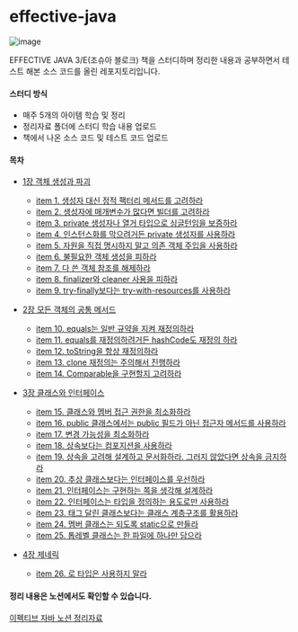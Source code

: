 # effective-java

![image](https://user-images.githubusercontent.com/49682056/216249756-01a72430-5a43-4956-8b1e-9692a2782c59.png)

EFFECTIVE JAVA 3/E(조슈아 블로크) 책을 스터디하며 정리한 내용과 공부하면서 테스트 해본 소스 코드를 올린 레포지토리입니다.

#### 스터디 방식
- 매주 5개의 아이템 학습 및 정리
- 정리자료 폴더에 스터디 학습 내용 업로드
- 책에서 나온 소스 코드 및 테스트 코드 업로드 

#### 목차
- [1장 객체 생성과 파괴](https://github.com/tkdals2317/effective-java/tree/master/%EC%A0%95%EB%A6%AC%20%EC%9E%90%EB%A3%8C/%EA%B0%9D%EC%B2%B4%EC%9D%98%20%EC%83%9D%EC%84%B1%EA%B3%BC%20%ED%8C%8C%EA%B4%B4)  
  - [item 1. 생성자 대신 정적 팩터리 메서드를 고려하라](https://github.com/tkdals2317/effective-java/blob/ee217e4cbc7dc9981b95f4f90b6e04955902a786/%EC%A0%95%EB%A6%AC%20%EC%9E%90%EB%A3%8C/%EA%B0%9D%EC%B2%B4%EC%9D%98%20%EC%83%9D%EC%84%B1%EA%B3%BC%20%ED%8C%8C%EA%B4%B4/item%201.%20%EC%83%9D%EC%84%B1%EC%9E%90%20%EB%8C%80%EC%8B%A0%20%EC%A0%95%EC%A0%81%20%ED%8C%A9%ED%84%B0%EB%A6%AC%20%EB%A9%94%EC%84%9C%EB%93%9C%EB%A5%BC%20%EA%B3%A0%EB%A0%A4%ED%95%98%EB%9D%BC.md)
  - [item 2. 생성자에 매개변수가 많다면 빌더를 고려하라](https://github.com/tkdals2317/effective-java/blob/master/%EC%A0%95%EB%A6%AC%20%EC%9E%90%EB%A3%8C/%EA%B0%9D%EC%B2%B4%EC%9D%98%20%EC%83%9D%EC%84%B1%EA%B3%BC%20%ED%8C%8C%EA%B4%B4/item%202.%20%EC%83%9D%EC%84%B1%EC%9E%90%EC%97%90%20%EB%A7%A4%EA%B0%9C%EB%B3%80%EC%88%98%EA%B0%80%20%EB%A7%8E%EB%8B%A4%EB%A9%B4%20%EB%B9%8C%EB%8D%94%EB%A5%BC%20%EA%B3%A0%EB%A0%A4%ED%95%98%EB%9D%BC.md)  
  - [item 3. private 생성자나 열거 타입으로 싱글턴임을 보증하라](https://github.com/tkdals2317/effective-java/blob/master/%EC%A0%95%EB%A6%AC%20%EC%9E%90%EB%A3%8C/%EA%B0%9D%EC%B2%B4%EC%9D%98%20%EC%83%9D%EC%84%B1%EA%B3%BC%20%ED%8C%8C%EA%B4%B4/item%203.%20private%20%EC%83%9D%EC%84%B1%EC%9E%90%EB%82%98%20%EC%97%B4%EA%B1%B0%20%ED%83%80%EC%9E%85%EC%9C%BC%EB%A1%9C%20%EC%8B%B1%EA%B8%80%ED%84%B4%EC%9E%84%EC%9D%84%20%EB%B3%B4%EC%A6%9D%ED%95%98%EB%9D%BC.md)
  - [item 4. 인스턴스화를 막으려거든 private 생성자를 사용하라](https://github.com/tkdals2317/effective-java/blob/master/%EC%A0%95%EB%A6%AC%20%EC%9E%90%EB%A3%8C/%EA%B0%9D%EC%B2%B4%EC%9D%98%20%EC%83%9D%EC%84%B1%EA%B3%BC%20%ED%8C%8C%EA%B4%B4/item%204.%20%EC%9D%B8%EC%8A%A4%ED%84%B4%EC%8A%A4%ED%99%94%EB%A5%BC%20%EB%A7%89%EC%9C%BC%EB%A0%A4%EA%B1%B0%EB%93%A0%20private%20%EC%83%9D%EC%84%B1%EC%9E%90%EB%A5%BC%20%EC%82%AC%EC%9A%A9%ED%95%98%EB%9D%BC.md)
  - [item 5. 자원을 직접 명시하지 말고 의존 객체 주입을 사용하라](https://github.com/tkdals2317/effective-java/blob/master/%EC%A0%95%EB%A6%AC%20%EC%9E%90%EB%A3%8C/%EA%B0%9D%EC%B2%B4%EC%9D%98%20%EC%83%9D%EC%84%B1%EA%B3%BC%20%ED%8C%8C%EA%B4%B4/item%205.%20%EC%9E%90%EC%9B%90%EC%9D%84%20%EC%A7%81%EC%A0%91%20%EB%AA%85%EC%8B%9C%ED%95%98%EC%A7%80%20%EB%A7%90%EA%B3%A0%20%EC%9D%98%EC%A1%B4%20%EA%B0%9D%EC%B2%B4%20%EC%A3%BC%EC%9E%85%EC%9D%84%20%EC%82%AC%EC%9A%A9%ED%95%98%EB%9D%BC.md)
  - [item 6. 불필요한 객체 생성을 피하라](https://github.com/tkdals2317/effective-java/blob/master/%EC%A0%95%EB%A6%AC%20%EC%9E%90%EB%A3%8C/%EA%B0%9D%EC%B2%B4%EC%9D%98%20%EC%83%9D%EC%84%B1%EA%B3%BC%20%ED%8C%8C%EA%B4%B4/item%206.%20%EB%B6%88%ED%95%84%EC%9A%94%ED%95%9C%20%EA%B0%9D%EC%B2%B4%20%EC%83%9D%EC%84%B1%EC%9D%84%20%ED%94%BC%ED%95%98%EB%9D%BC.md)
  - [item 7. 다 쓴 객체 참조를 해제하라](https://github.com/tkdals2317/effective-java/blob/master/%EC%A0%95%EB%A6%AC%20%EC%9E%90%EB%A3%8C/%EA%B0%9D%EC%B2%B4%EC%9D%98%20%EC%83%9D%EC%84%B1%EA%B3%BC%20%ED%8C%8C%EA%B4%B4/item%207.%20%EB%8B%A4%20%EC%93%B4%20%EA%B0%9D%EC%B2%B4%20%EC%B0%B8%EC%A1%B0%EB%A5%BC%20%ED%95%B4%EC%A0%9C%ED%95%98%EB%9D%BC.md)
  - [item 8. finalizer와 cleaner 사용을 피하라](https://github.com/tkdals2317/effective-java/blob/master/%EC%A0%95%EB%A6%AC%20%EC%9E%90%EB%A3%8C/%EA%B0%9D%EC%B2%B4%EC%9D%98%20%EC%83%9D%EC%84%B1%EA%B3%BC%20%ED%8C%8C%EA%B4%B4/item%208.%20finalizer%EC%99%80%20cleaner%20%EC%82%AC%EC%9A%A9%EC%9D%84%20%ED%94%BC%ED%95%98%EB%9D%BC.md)
  - [item 9. try-finally보다는 try-with-resources를 사용하라](https://github.com/tkdals2317/effective-java/blob/master/%EC%A0%95%EB%A6%AC%20%EC%9E%90%EB%A3%8C/%EA%B0%9D%EC%B2%B4%EC%9D%98%20%EC%83%9D%EC%84%B1%EA%B3%BC%20%ED%8C%8C%EA%B4%B4/item%209.%20try-finally%EB%B3%B4%EB%8B%A4%EB%8A%94%20try-with-resources%EB%A5%BC%20%EC%82%AC%EC%9A%A9%ED%95%98%EB%9D%BC.md)
- [2장 모든 객체의 공통 메서드](https://github.com/tkdals2317/effective-java/tree/master/%EC%A0%95%EB%A6%AC%20%EC%9E%90%EB%A3%8C/%EB%AA%A8%EB%93%A0%20%EA%B0%9D%EC%B2%B4%EC%9D%98%20%EA%B3%B5%ED%86%B5%20%EB%A9%94%EC%84%9C%EB%93%9C)
  - [item 10. equals는 일반 규약을 지켜 재정의하라](https://github.com/tkdals2317/effective-java/blob/master/%EC%A0%95%EB%A6%AC%20%EC%9E%90%EB%A3%8C/%EB%AA%A8%EB%93%A0%20%EA%B0%9D%EC%B2%B4%EC%9D%98%20%EA%B3%B5%ED%86%B5%20%EB%A9%94%EC%84%9C%EB%93%9C/item%2010.%20equals%EB%8A%94%20%EC%9D%BC%EB%B0%98%20%EA%B7%9C%EC%95%BD%EC%9D%84%20%EC%A7%80%EC%BC%9C%20%EC%9E%AC%EC%A0%95%EC%9D%98%ED%95%98%EB%9D%BC.md)
  - [item 11. equals를 재정의하려거든 hashCode도 재정의 하라](https://github.com/tkdals2317/effective-java/blob/master/%EC%A0%95%EB%A6%AC%20%EC%9E%90%EB%A3%8C/%EB%AA%A8%EB%93%A0%20%EA%B0%9D%EC%B2%B4%EC%9D%98%20%EA%B3%B5%ED%86%B5%20%EB%A9%94%EC%84%9C%EB%93%9C/item%2011.%20equals%EB%A5%BC%20%EC%9E%AC%EC%A0%95%EC%9D%98%ED%95%98%EB%A0%A4%EA%B1%B0%EB%93%A0%20hashCode%EB%8F%84%20%EC%9E%AC%EC%A0%95%EC%9D%98%20%ED%95%98%EB%9D%BC.md)
  - [item 12. toString을 항상 재정의하라](https://github.com/tkdals2317/effective-java/blob/master/%EC%A0%95%EB%A6%AC%20%EC%9E%90%EB%A3%8C/%EB%AA%A8%EB%93%A0%20%EA%B0%9D%EC%B2%B4%EC%9D%98%20%EA%B3%B5%ED%86%B5%20%EB%A9%94%EC%84%9C%EB%93%9C/item%2012.%20toString%EC%9D%84%20%ED%95%AD%EC%83%81%20%EC%9E%AC%EC%A0%95%EC%9D%98%ED%95%98%EB%9D%BC.md)
  - [item 13. clone 재정의는 주의해서 진행하라](https://github.com/tkdals2317/effective-java/blob/master/%EC%A0%95%EB%A6%AC%20%EC%9E%90%EB%A3%8C/%EB%AA%A8%EB%93%A0%20%EA%B0%9D%EC%B2%B4%EC%9D%98%20%EA%B3%B5%ED%86%B5%20%EB%A9%94%EC%84%9C%EB%93%9C/item%2013.%20clone%20%EC%9E%AC%EC%A0%95%EC%9D%98%EB%8A%94%20%EC%A3%BC%EC%9D%98%ED%95%B4%EC%84%9C%20%EC%A7%84%ED%96%89%ED%95%98%EB%9D%BC.md)
  - [item 14. Comparable을 구현할지 고려하라](https://github.com/tkdals2317/effective-java/blob/master/%EC%A0%95%EB%A6%AC%20%EC%9E%90%EB%A3%8C/%EB%AA%A8%EB%93%A0%20%EA%B0%9D%EC%B2%B4%EC%9D%98%20%EA%B3%B5%ED%86%B5%20%EB%A9%94%EC%84%9C%EB%93%9C/item%2014.%20Comparable%EC%9D%84%20%EA%B5%AC%ED%98%84%ED%95%A0%EC%A7%80%20%EA%B3%A0%EB%A0%A4%ED%95%98%EB%9D%BC.md)

- [3장 클래스와 인터페이스](https://github.com/tkdals2317/effective-java/tree/master/%EC%A0%95%EB%A6%AC%20%EC%9E%90%EB%A3%8C/%ED%81%B4%EB%9E%98%EC%8A%A4%EC%99%80%20%EC%9D%B8%ED%84%B0%ED%8E%98%EC%9D%B4%EC%8A%A4)  
  - [item 15. 클래스와 멤버 접근 권한을 최소화하라](https://github.com/tkdals2317/effective-java/blob/master/%EC%A0%95%EB%A6%AC%20%EC%9E%90%EB%A3%8C/%ED%81%B4%EB%9E%98%EC%8A%A4%EC%99%80%20%EC%9D%B8%ED%84%B0%ED%8E%98%EC%9D%B4%EC%8A%A4/item%2015.%20%ED%81%B4%EB%9E%98%EC%8A%A4%EC%99%80%20%EB%A9%A4%EB%B2%84%20%EC%A0%91%EA%B7%BC%20%EA%B6%8C%ED%95%9C%EC%9D%84%20%EC%B5%9C%EC%86%8C%ED%99%94%ED%95%98%EB%9D%BC.md)
  - [item 16. public 클래스에서는 public 필드가 아닌 접근자 메서드를 사용하라](https://github.com/tkdals2317/effective-java/blob/master/%EC%A0%95%EB%A6%AC%20%EC%9E%90%EB%A3%8C/%ED%81%B4%EB%9E%98%EC%8A%A4%EC%99%80%20%EC%9D%B8%ED%84%B0%ED%8E%98%EC%9D%B4%EC%8A%A4/item%2016.%20public%20%ED%81%B4%EB%9E%98%EC%8A%A4%EC%97%90%EC%84%9C%EB%8A%94%20public%20%ED%95%84%EB%93%9C%EA%B0%80%20%EC%95%84%EB%8B%8C%20%EC%A0%91%EA%B7%BC%EC%9E%90%20%EB%A9%94%EC%84%9C%EB%93%9C%EB%A5%BC%20%EC%82%AC%EC%9A%A9%ED%95%98%EB%9D%BC.md)
  - [item 17. 변경 가능성을 최소화하라](https://github.com/tkdals2317/effective-java/blob/master/%EC%A0%95%EB%A6%AC%20%EC%9E%90%EB%A3%8C/%ED%81%B4%EB%9E%98%EC%8A%A4%EC%99%80%20%EC%9D%B8%ED%84%B0%ED%8E%98%EC%9D%B4%EC%8A%A4/item%2017.%20%EB%B3%80%EA%B2%BD%20%EA%B0%80%EB%8A%A5%EC%84%B1%EC%9D%84%20%EC%B5%9C%EC%86%8C%ED%99%94%ED%95%98%EB%9D%BC.md)
  - [item 18. 상속보다는 컴포지션을 사용하라](https://github.com/tkdals2317/effective-java/blob/master/%EC%A0%95%EB%A6%AC%20%EC%9E%90%EB%A3%8C/%ED%81%B4%EB%9E%98%EC%8A%A4%EC%99%80%20%EC%9D%B8%ED%84%B0%ED%8E%98%EC%9D%B4%EC%8A%A4/item%2018%20%EC%83%81%EC%86%8D%EB%B3%B4%EB%8B%A4%EB%8A%94%20%EC%BB%B4%ED%8F%AC%EC%A7%80%EC%85%98%EC%9D%84%20%EC%82%AC%EC%9A%A9%ED%95%98%EB%9D%BC.md)
  - [item 19. 상속을 고려해 설계하고 문서화하라. 그러지 않았다면 상속을 금지하라](https://github.com/tkdals2317/effective-java/blob/master/%EC%A0%95%EB%A6%AC%20%EC%9E%90%EB%A3%8C/%ED%81%B4%EB%9E%98%EC%8A%A4%EC%99%80%20%EC%9D%B8%ED%84%B0%ED%8E%98%EC%9D%B4%EC%8A%A4/item%2019%20%EC%83%81%EC%86%8D%EC%9D%84%20%EA%B3%A0%EB%A0%A4%ED%95%B4%20%EC%84%A4%EA%B3%84%ED%95%98%EA%B3%A0%20%EB%AC%B8%EC%84%9C%ED%99%94%ED%95%98%EB%9D%BC.md)
  - [item 20. 추상 클래스보다는 인터페이스를 우선하라](https://github.com/tkdals2317/effective-java/blob/master/%EC%A0%95%EB%A6%AC%20%EC%9E%90%EB%A3%8C/%ED%81%B4%EB%9E%98%EC%8A%A4%EC%99%80%20%EC%9D%B8%ED%84%B0%ED%8E%98%EC%9D%B4%EC%8A%A4/item%2020.%20%EC%B6%94%EC%83%81%20%ED%81%B4%EB%9E%98%EC%8A%A4%EB%B3%B4%EB%8B%A4%EB%8A%94%20%EC%9D%B8%ED%84%B0%ED%8E%98%EC%9D%B4%EC%8A%A4%EB%A5%BC%20%EC%9A%B0%EC%84%A0%ED%95%98%EB%9D%BC.md)
  - [item 21. 인터페이스는 구현하는 쪽을 생각해 설계하라](https://github.com/tkdals2317/effective-java/blob/master/%EC%A0%95%EB%A6%AC%20%EC%9E%90%EB%A3%8C/%ED%81%B4%EB%9E%98%EC%8A%A4%EC%99%80%20%EC%9D%B8%ED%84%B0%ED%8E%98%EC%9D%B4%EC%8A%A4/item%2021.%20%EC%9D%B8%ED%84%B0%ED%8E%98%EC%9D%B4%EC%8A%A4%EB%8A%94%20%EA%B5%AC%ED%98%84%ED%95%98%EB%8A%94%20%EC%AA%BD%EC%9D%84%20%EC%83%9D%EA%B0%81%ED%95%B4%20%EC%84%A4%EA%B3%84%ED%95%98%EB%9D%BC.md)
  - [item 22. 인터페이스는 타입을 정의하는 용도로만 사용하라](https://github.com/tkdals2317/effective-java/blob/master/%EC%A0%95%EB%A6%AC%20%EC%9E%90%EB%A3%8C/%ED%81%B4%EB%9E%98%EC%8A%A4%EC%99%80%20%EC%9D%B8%ED%84%B0%ED%8E%98%EC%9D%B4%EC%8A%A4/item%2022.%20%EC%9D%B8%ED%84%B0%ED%8E%98%EC%9D%B4%EC%8A%A4%EB%8A%94%20%ED%83%80%EC%9E%85%EC%9D%84%20%EC%A0%95%EC%9D%98%ED%95%98%EB%8A%94%20%EC%9A%A9%EB%8F%84%EB%A1%9C%EB%A7%8C%20%EC%82%AC%EC%9A%A9%ED%95%98%EB%9D%BC.md)
  - [item 23. 태그 달린 클래스보다는 클래스 계층구조를 활용하라](https://github.com/tkdals2317/effective-java/blob/master/%EC%A0%95%EB%A6%AC%20%EC%9E%90%EB%A3%8C/%ED%81%B4%EB%9E%98%EC%8A%A4%EC%99%80%20%EC%9D%B8%ED%84%B0%ED%8E%98%EC%9D%B4%EC%8A%A4/item%2023.%20%ED%83%9C%EA%B7%B8%20%EB%8B%AC%EB%A6%B0%20%ED%81%B4%EB%9E%98%EC%8A%A4%EB%B3%B4%EB%8B%A4%EB%8A%94%20%ED%81%B4%EB%9E%98%EC%8A%A4%20%EA%B3%84%EC%B8%B5%EA%B5%AC%EC%A1%B0%EB%A5%BC%20%ED%99%9C%EC%9A%A9%ED%95%98%EB%9D%BC.md)
  - [item 24. 멤버 클래스는 되도록 static으로 만들라](https://github.com/tkdals2317/effective-java/blob/master/%EC%A0%95%EB%A6%AC%20%EC%9E%90%EB%A3%8C/%ED%81%B4%EB%9E%98%EC%8A%A4%EC%99%80%20%EC%9D%B8%ED%84%B0%ED%8E%98%EC%9D%B4%EC%8A%A4/item%2024.%20%EB%A9%A4%EB%B2%84%20%ED%81%B4%EB%9E%98%EC%8A%A4%EB%8A%94%20%EB%90%98%EB%8F%84%EB%A1%9D%20static%EC%9C%BC%EB%A1%9C%20%EB%A7%8C%EB%93%A4%EB%9D%BC.md)
  - [item 25. 톱레벨 클래스는 한 파일에 하나만 담으라](https://github.com/tkdals2317/effective-java/blob/master/%EC%A0%95%EB%A6%AC%20%EC%9E%90%EB%A3%8C/%ED%81%B4%EB%9E%98%EC%8A%A4%EC%99%80%20%EC%9D%B8%ED%84%B0%ED%8E%98%EC%9D%B4%EC%8A%A4/item%2025.%20%ED%86%B1%EB%A0%88%EB%B2%A8%20%ED%81%B4%EB%9E%98%EC%8A%A4%EB%8A%94%20%ED%95%9C%20%ED%8C%8C%EC%9D%BC%EC%97%90%20%ED%95%98%EB%82%98%EB%A7%8C%20%EB%8B%B4%EC%9C%BC%EB%9D%BC.md)

- [4장 제네릭](https://github.com/tkdals2317/effective-java/tree/master/%EC%A0%95%EB%A6%AC%20%EC%9E%90%EB%A3%8C/4%EC%9E%A5%20%EC%A0%9C%EB%84%A4%EB%A6%AD)
  - [item 26. 로 타입은 사용하지 말라](https://github.com/tkdals2317/effective-java/blob/master/%EC%A0%95%EB%A6%AC%20%EC%9E%90%EB%A3%8C/%ED%81%B4%EB%9E%98%EC%8A%A4%EC%99%80%20%EC%9D%B8%ED%84%B0%ED%8E%98%EC%9D%B4%EC%8A%A4/item%2025.%20%ED%86%B1%EB%A0%88%EB%B2%A8%20%ED%81%B4%EB%9E%98%EC%8A%A4%EB%8A%94%20%ED%95%9C%20%ED%8C%8C%EC%9D%BC%EC%97%90%20%ED%95%98%EB%82%98%EB%A7%8C%20%EB%8B%B4%EC%9C%BC%EB%9D%BC.md)

#### 정리 내용은 노션에서도 확인할 수 있습니다.

[이펙티브 자바 노션 정리자료](https://handy-gladiolus-4a5.notion.site/ee068f60419f41a6a2ec62f69e3599e3)
